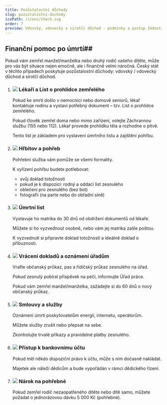 ```yaml
---
title: Pozůstalostní důchody
slug: pozustalostni-duchody
icoPath: /icons/check.svg
order: 7
preview: Vdovský, vdovecký a sirotčí důchod - podmínky a postup žádosti. 
---
```


## Finanční pomoc po úmrtí##

Pokud vám zemřel manžel/manželka nebo druhý rodič vašeho dítěte, může pro vás být situace nejen emočně, ale i finančně velmi náročná. Český stát v těchto případech poskytuje pozůstalostní důchody: vdovský / vdovecký důchod a sirotčí důchod.

1. ### ![](/icons/note.svg)  Lékaři a List o prohlídce zemřelého ###
   Pokud ke smrti došlo v nemocnici nebo domově seniorů, lékař kontaktuje rodinu a vystaví potřebný dokument – tzv. List o prohlídce zemřelého.

   Pokud člověk zemřel doma nebo mimo zařízení, volejte Záchrannou službu (155 nebo 112). Lékař provede prohlídku těla a rozhodne o pitvě.

   Tento list je základem pro vystavení úmrtního listu a zajištění pohřbu.
2. ### ![](/icons/note.svg) Hřbitov a pohřeb ###
   Pohřební služba vám pomůže se všemi formality.

   K vyřízení pohřbu budete potřebovat:
    - svůj doklad totožnosti
    - pokud je k dispozici: rodný a oddací list zesnulého
    - oblečení pro zesnulého (bez bot)
    - fotografii (na parte nebo do obřadní síně)

3. ### ![](/icons/note.svg) Úmrtní list ###
   Vystavuje ho matrika do 30 dnů od obdržení dokumentů od lékaře.

   Můžete si ho vyzvednout osobně, nebo vám jej matrika zašle poštou.

   K vyzvednutí si připravte doklad totožnosti a ideálně doklad o příbuznosti.

4. ### ![](/icons/note.svg) Vrácení dokladů a oznámení úřadům ###
   Vraťte občanský průkaz, pas a řidičský průkaz zesnulého na úřad.

   Pokud zesnulý pobíral příspěvek na péči, informujte Úřad práce.

   Pokud vám zemřel manžel/manželka, zažádejte si do 60 dnů o nový občanský průkaz.

5. ### ![](/icons/note.svg) Smlouvy a služby ###
   Oznámení úmrtí poskytovatelům energií, internetu, operátorům.

   Můžete služby zrušit nebo přepsat na sebe.

   Zkontrolujte trvalé příkazy a pravidelné platby zesnulého.
6. ### ![](/icons/note.svg) Přístup k bankovnímu účtu ###
   Pokud měl někdo dispoziční právo k účtu, může s ním dočasně nakládat.

   Majetek ale náleží dědicům a bude vypořádán v rámci dědického řízení.
7. ### ![](/icons/note.svg) Nárok na pohřebné ###
   Pokud zemřel rodič nezaopatřeného dítěte nebo dítě samo, můžete požádat o jednorázovou dávku 5 000 Kč (pohřebné).